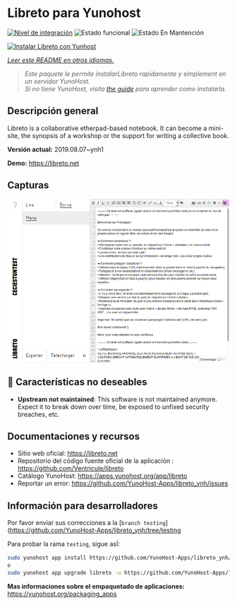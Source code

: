 <!--
Este archivo README esta generado automaticamente<https://github.com/YunoHost/apps/tree/master/tools/readme_generator>
No se debe editar a mano.
-->

# Libreto para Yunohost

[![Nivel de integración](https://dash.yunohost.org/integration/libreto.svg)](https://ci-apps.yunohost.org/ci/apps/libreto/) ![Estado funcional](https://ci-apps.yunohost.org/ci/badges/libreto.status.svg) ![Estado En Mantención](https://ci-apps.yunohost.org/ci/badges/libreto.maintain.svg)

[![Instalar Libreto con Yunhost](https://install-app.yunohost.org/install-with-yunohost.svg)](https://install-app.yunohost.org/?app=libreto)

*[Leer este README en otros idiomas.](./ALL_README.md)*

> *Este paquete le permite instalarLibreto rapidamente y simplement en un servidor YunoHost.*  
> *Si no tiene YunoHost, visita [the guide](https://yunohost.org/install) para aprender como instalarla.*

## Descripción general

Libreto is a collaborative etherpad-based notebook. It can become a mini-site, the synopsis of a workshop or the support for writing a collective book.


**Versión actual:** 2019.08.07~ynh1

**Demo:** <https://libreto.net>

## Capturas

![Captura de Libreto](./doc/screenshots/menu.png)

## :red_circle: Características no deseables

- **Upstream not maintained**: This software is not maintained anymore. Expect it to break down over time, be exposed to unfixed security breaches, etc.

## Documentaciones y recursos

- Sitio web oficial: <https://libreto.net>
- Repositorio del código fuente oficial de la aplicación : <https://github.com/Ventricule/libreto>
- Catálogo YunoHost: <https://apps.yunohost.org/app/libreto>
- Reportar un error: <https://github.com/YunoHost-Apps/libreto_ynh/issues>

## Información para desarrolladores

Por favor enviar sus correcciones a la [`branch testing`](https://github.com/YunoHost-Apps/libreto_ynh/tree/testing

Para probar la rama `testing`, sigue asÍ:

```bash
sudo yunohost app install https://github.com/YunoHost-Apps/libreto_ynh/tree/testing --debug
o
sudo yunohost app upgrade libreto -u https://github.com/YunoHost-Apps/libreto_ynh/tree/testing --debug
```

**Mas informaciones sobre el empaquetado de aplicaciones:** <https://yunohost.org/packaging_apps>
